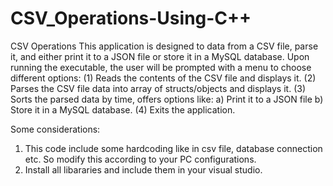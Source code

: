# CSV_Operations-Using-C++
CSV Operations
This application is designed to data from a CSV file, parse it, and either print it to a JSON file or store it in a MySQL database. Upon running the executable, the user will be prompted with a menu to choose different options:
(1) Reads the contents of the CSV file and displays it.
(2) Parses the CSV file data into array of structs/objects and displays it.
(3) Sorts the parsed data by time, offers options like:
    a) Print it to a JSON file
    b) Store it in a MySQL database.
(4) Exits the application.

Some considerations:
1) This code include some hardcoding like in csv file, database connection etc. So modify this according to your PC configurations.
2) Install all libararies and include them in your visual studio.
